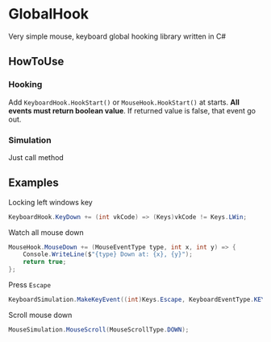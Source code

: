 # GlobalHook

Very simple mouse, keyboard global hooking library written in C#

## HowToUse

### Hooking

Add `KeyboardHook.HookStart()` or `MouseHook.HookStart()` at starts.
**All events must return boolean value**. If returned value is false, that event go out.

### Simulation

Just call method

## Examples

Locking left windows key

```csharp
KeyboardHook.KeyDown += (int vkCode) => (Keys)vkCode != Keys.LWin;
```

Watch all mouse down

```csharp
MouseHook.MouseDown += (MouseEventType type, int x, int y) => {
    Console.WriteLine($"{type} Down at: {x}, {y}");
    return true;
};
```

Press `Escape`

```csharp
KeyboardSimulation.MakeKeyEvent((int)Keys.Escape, KeyboardEventType.KEYCLICK);
```

Scroll mouse down

```csharp
MouseSimulation.MouseScroll(MouseScrollType.DOWN);
```
